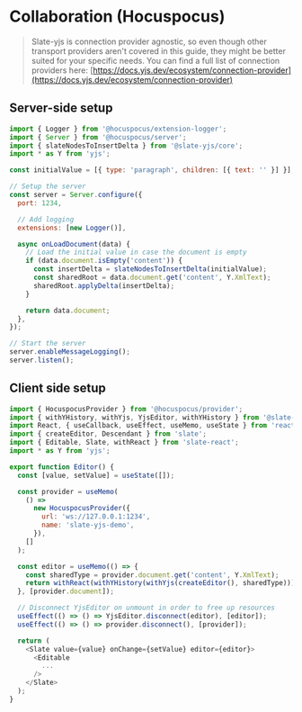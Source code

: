 # Collaboration (Hocuspocus)

> Slate-yjs is connection provider agnostic, so even though other transport providers aren't covered in this guide, they might be better suited for your specific needs. You can find a full list of connection providers here: [https://docs.yjs.dev/ecosystem/connection-provider](https://docs.yjs.dev/ecosystem/connection-provider)

## Server-side setup

```javascript
import { Logger } from '@hocuspocus/extension-logger';
import { Server } from '@hocuspocus/server';
import { slateNodesToInsertDelta } from '@slate-yjs/core';
import * as Y from 'yjs';

const initialValue = [{ type: 'paragraph', children: [{ text: '' }] }];

// Setup the server
const server = Server.configure({
  port: 1234,

  // Add logging
  extensions: [new Logger()],

  async onLoadDocument(data) {
    // Load the initial value in case the document is empty
    if (data.document.isEmpty('content')) {
      const insertDelta = slateNodesToInsertDelta(initialValue);
      const sharedRoot = data.document.get('content', Y.XmlText);
      sharedRoot.applyDelta(insertDelta);
    }

    return data.document;
  },
});

// Start the server
server.enableMessageLogging();
server.listen();
```

## Client side setup

```javascript
import { HocuspocusProvider } from '@hocuspocus/provider';
import { withYHistory, withYjs, YjsEditor, withYHistory } from '@slate-yjs/core';
import React, { useCallback, useEffect, useMemo, useState } from 'react';
import { createEditor, Descendant } from 'slate';
import { Editable, Slate, withReact } from 'slate-react';
import * as Y from 'yjs';

export function Editor() {
  const [value, setValue] = useState([]);

  const provider = useMemo(
    () =>
      new HocuspocusProvider({
        url: 'ws://127.0.0.1:1234',
        name: 'slate-yjs-demo',
      }),
    []
  );

  const editor = useMemo(() => {
    const sharedType = provider.document.get('content', Y.XmlText);
    return withReact(withYHistory(withYjs(createEditor(), sharedType)));
  }, [provider.document]);

  // Disconnect YjsEditor on unmount in order to free up resources
  useEffect(() => () => YjsEditor.disconnect(editor), [editor]);
  useEffect(() => () => provider.disconnect(), [provider]);

  return (
    <Slate value={value} onChange={setValue} editor={editor}>
      <Editable
        ...
      />
    </Slate>
  );
}

```
